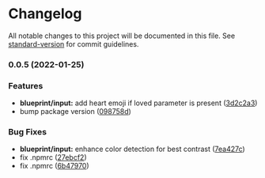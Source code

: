 # Changelog

All notable changes to this project will be documented in this file. See [standard-version](https://github.com/conventional-changelog/standard-version) for commit guidelines.

### 0.0.5 (2022-01-25)


### Features

* **blueprint/input:** add heart emoji if loved parameter is present ([3d2c2a3](https://github.com/lyricalsoul/darkseid/commit/3d2c2a3c5cb2aa2e523cf5b5357da126ed9e804f))
* bump package version ([098758d](https://github.com/lyricalsoul/darkseid/commit/098758dd77e4d2b33cdeb6cbb7efb33ca0ce0fb4))


### Bug Fixes

* **blueprint/input:** enhance color detection for best contrast ([7ea427c](https://github.com/lyricalsoul/darkseid/commit/7ea427ccbac69d41ce54394701c8cc9c284c0231))
* fix .npmrc ([27ebcf2](https://github.com/lyricalsoul/darkseid/commit/27ebcf29bf51890603774a9b6743b111f1abd92d))
* fix .npmrc ([6b47970](https://github.com/lyricalsoul/darkseid/commit/6b47970a361454f97117df6f7fa10156a16cda9e))
